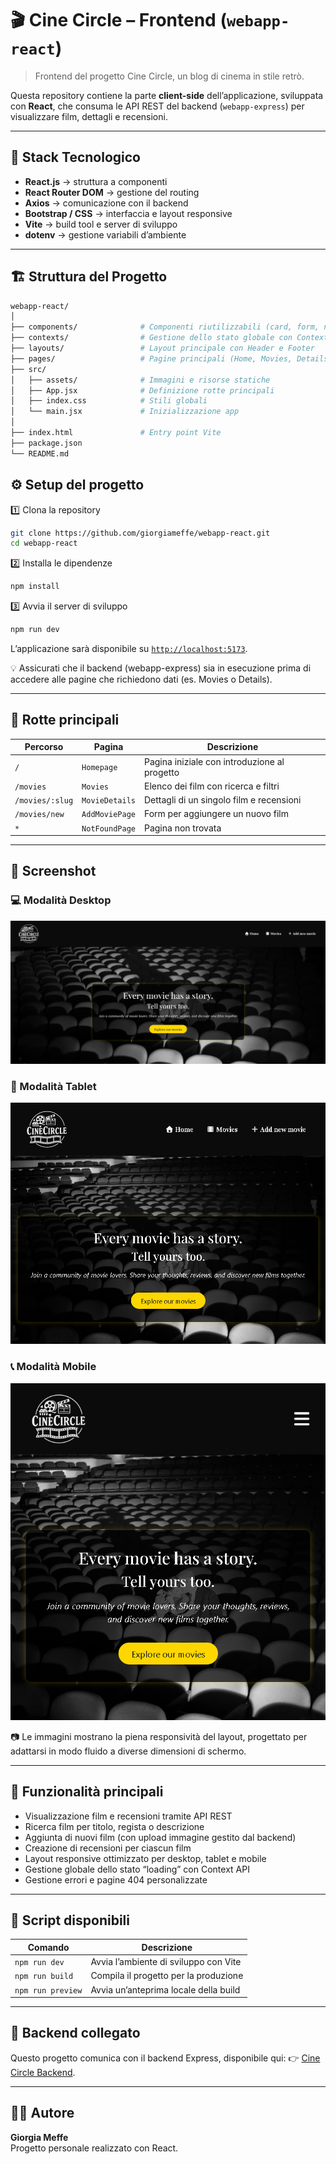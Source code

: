 # 🎬 Cine Circle – Frontend (`webapp-react`)
> Frontend del progetto Cine Circle, un blog di cinema in stile retrò.
     
Questa repository contiene la parte **client-side** dell’applicazione, sviluppata con **React**, che consuma le API REST del backend (`webapp-express`) per visualizzare film, dettagli e recensioni.

---

## 🧩 Stack Tecnologico

- **React.js** → struttura a componenti
- **React Router DOM** → gestione del routing
- **Axios** → comunicazione con il backend
- **Bootstrap / CSS** → interfaccia e layout responsive
- **Vite** → build tool e server di sviluppo
- **dotenv** → gestione variabili d’ambiente

---

## 🏗️ Struttura del Progetto

```bash
webapp-react/
│
├── components/              # Componenti riutilizzabili (card, form, navbar, ecc.)
├── contexts/                # Gestione dello stato globale con Context API
├── layouts/                 # Layout principale con Header e Footer
├── pages/                   # Pagine principali (Home, Movies, Details, Add)
├── src/
│   ├── assets/              # Immagini e risorse statiche
│   ├── App.jsx              # Definizione rotte principali
│   ├── index.css            # Stili globali
│   └── main.jsx             # Inizializzazione app
│
├── index.html               # Entry point Vite
├── package.json
└── README.md

```

## ⚙️ Setup del progetto

1️⃣ Clona la repository
```bash
git clone https://github.com/giorgiameffe/webapp-react.git
cd webapp-react
```

2️⃣ Installa le dipendenze
```bash
npm install
```

3️⃣ Avvia il server di sviluppo
```bash
npm run dev
```

L’applicazione sarà disponibile su [`http://localhost:5173`](http://localhost:5173).

💡 Assicurati che il backend (webapp-express) sia in esecuzione prima di accedere alle pagine che richiedono dati (es. Movies o Details).

---

## 🔗 Rotte principali

| Percorso        | Pagina               | Descrizione                                  |
| --------------- | ------------------------- | -------------------------------------------- |
| `/`             | `Homepage`                | Pagina iniziale con introduzione al progetto |
| `/movies`       | `Movies`              | Elenco dei film con ricerca e filtri         |
| `/movies/:slug` | `MovieDetails`        | Dettagli di un singolo film e recensioni     |
| `/movies/new`   | `AddMoviePage`            | Form per aggiungere un nuovo film            |
| `*`             | `NotFoundPage` | Pagina non trovata                 |

---

## 📸 Screenshot

### 💻 Modalità Desktop

![Movies versione desktop](./src/assets/img-screenshots/movies-desktop.png)

### 📱 Modalità Tablet

![Movies versione tablet](./src/assets/img-screenshots/movies-tablet.png)

### 📞 Modalità Mobile

![Movies versione mobile](./src/assets/img-screenshots/movies-mobile.png)

📷 Le immagini mostrano la piena responsività del layout, progettato per adattarsi in modo fluido a diverse dimensioni di schermo.

---

## 🧠 Funzionalità principali

- Visualizzazione film e recensioni tramite API REST
- Ricerca film per titolo, regista o descrizione
- Aggiunta di nuovi film (con upload immagine gestito dal backend)
- Creazione di recensioni per ciascun film
- Layout responsive ottimizzato per desktop, tablet e mobile
- Gestione globale dello stato “loading” con Context API
- Gestione errori e pagine 404 personalizzate

---

## 🧰 Script disponibili

| Comando           | Descrizione                           |
| ----------------- | ------------------------------------- |
| `npm run dev`     | Avvia l’ambiente di sviluppo con Vite |
| `npm run build`   | Compila il progetto per la produzione |
| `npm run preview` | Avvia un’anteprima locale della build |

---

## 🔗 Backend collegato

Questo progetto comunica con il backend Express, disponibile qui:
👉 [Cine Circle Backend](https://github.com/giorgiameffe/webapp-express).

---

## 👩‍💻 Autore
**Giorgia Meffe**  
Progetto personale realizzato con React.